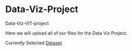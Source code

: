 # Data-Viz-Project

Data-Viz-VIT-project

Here we will upload all of our files for the Data Viz Project.

Currently Selected [Dataset](https://github.com/saintwithataint/Data-VIz-Project/blob/main/Datasets/forestfires.csv).
